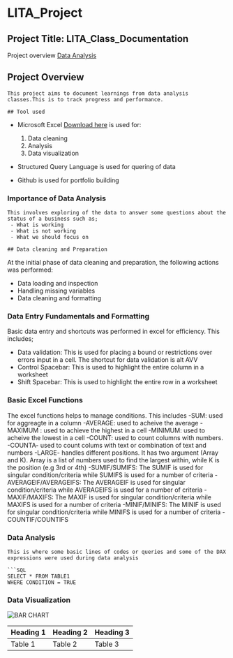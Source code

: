 # LITA_Project

## Project Title: LITA_Class_Documentation

Project overview
[Data Analysis](#data-analysis)

## Project Overview
```
This project aims to document learnings from data analysis classes.This is to track progress and performance.

## Tool used
```
- Microsoft Excel [Download here](https://www.microsoft.com) is used for:
  1. Data cleaning
  2. Analysis
  3. Data visualization

- Structured Query Language is used for quering of data
- Github is used for portfolio building

### Importance of Data Analysis
```
This involves exploring of the data to answer some questions about the status of a business such as;
 - What is working
 - What is not working
 - What we should focus on

## Data cleaning and Preparation
```
At the initial phase of data cleaning and preparation, the following actions was performed:
   - Data loading and inspection
   - Handling missing variables
   - Data cleaning and formatting

### Data Entry Fundamentals and Formatting 
 Basic data entry and shortcuts was performed in excel for efficiency. This includes; 
  - Data validation: This is used for placing a bound or restrictions over errors input in a cell. The shortcut for data validation is alt AVV
  - Control Spacebar: This is used to highlight the entire column in a worksheet
  - Shift Spacebar: This is used to highlight the entire row in a worksheet

### Basic Excel Functions
The excel functions helps to manage conditions. This includes
  -SUM: used for aggreagte in a column 
  -AVERAGE: used to acheive the average 
  -MAXIMUM : used to achieve the highest in a cell
  -MINIMUM: used to acheive the lowest in a cell
  -COUNT: used to count columns with numbers. 
  -COUNTA- used to count colums with text or combination of text and numbers
  -LARGE- handles different positions. It has two argument (Array and K). Array is a list of numbers used to find the largest within, while K is the position (e.g 3rd or 4th)
  -SUMIF/SUMIFS: The SUMIF is used for singular condition/criteria while SUMIFS is used for a number of criteria
  -AVERAGEIF/AVERAGEIFS: The AVERAGEIF is used for singular condition/criteria while AVERAGEIFS is used for a number of criteria
  -MAXIF/MAXIFS: The MAXIF is used for singular condition/criteria while MAXIFS is used for a number of criteria
  -MINIF/MINIFS: The MINIF is used for singular condition/criteria while MINIFS is used for a number of criteria
  -COUNTIF/COUNTIFS

### Data Analysis
```
This is where some basic lines of codes or queries and some of the DAX expressions were used during data analysis

```SQL
SELECT * FROM TABLE1
WHERE CONDITION = TRUE
```

### Data Visualization

![BAR CHART](https://github.com/user-attachments/assets/27c33ec9-8422-4446-95cd-c213083d552d)

|Heading 1| Heading 2| Heading 3|
|---------|----------|----------|
|Table 1| Table 2| Table 3|
